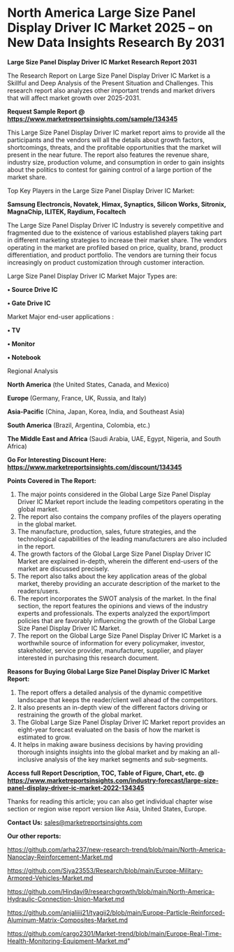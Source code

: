# North America Large Size Panel Display Driver IC Market 2025 – on New Data Insights Research By 2031

<strong>Large Size Panel Display Driver IC Market Research Report 2031</strong>

The Research Report on Large Size Panel Display Driver IC Market is a Skillful and Deep Analysis of the Present Situation and Challenges. This research report also analyzes other important trends and market drivers that will affect market growth over 2025-2031.

<strong>Request Sample Report @ <a href=https://www.marketreportsinsights.com/sample/134345>https://www.marketreportsinsights.com/sample/134345</a></strong>

This Large Size Panel Display Driver IC market report aims to provide all the participants and the vendors will all the details about growth factors, shortcomings, threats, and the profitable opportunities that the market will present in the near future. The report also features the revenue share, industry size, production volume, and consumption in order to gain insights about the politics to contest for gaining control of a large portion of the market share.

Top Key Players in the Large Size Panel Display Driver IC Market:

<strong>Samsung Electroncis, Novatek, Himax, Synaptics, Silicon Works, Sitronix, MagnaChip, ILITEK, Raydium, Focaltech</strong>

The Large Size Panel Display Driver IC Industry is severely competitive and fragmented due to the existence of various established players taking part in different marketing strategies to increase their market share. The vendors operating in the market are profiled based on price, quality, brand, product differentiation, and product portfolio. The vendors are turning their focus increasingly on product customization through customer interaction.

Large Size Panel Display Driver IC Market Major Types are:

<strong>• Source Drive IC

• Gate Drive IC</strong>

Market Major end-user applications :

<strong>• TV

• Monitor

• Notebook</strong>

Regional Analysis

</u><strong><b>North America</b></strong> (the United States, Canada, and Mexico)

<strong><b>Europe </b></strong>(Germany, France, UK, Russia, and Italy)

<strong><b>Asia-Pacific</b></strong> (China, Japan, Korea, India, and Southeast Asia)

<strong><b>South America</b></strong> (Brazil, Argentina, Colombia, etc.)

<strong><b>The Middle East and Africa</b></strong> (Saudi Arabia, UAE, Egypt, Nigeria, and South Africa)

<strong>Go For Interesting Discount Here: <a href=https://www.marketreportsinsights.com/discount/134345>https://www.marketreportsinsights.com/discount/134345</a></strong>

<strong>Points Covered in The Report:</strong>
<ol>
  <li>The major points considered in the Global Large Size Panel Display Driver IC Market report include the leading competitors operating in the global market.</li>
  <li>The report also contains the company profiles of the players operating in the global market.</li>
  <li>The manufacture, production, sales, future strategies, and the technological capabilities of the leading manufacturers are also included in the report.</li>
  <li>The growth factors of the Global Large Size Panel Display Driver IC Market are explained in-depth, wherein the different end-users of the market are discussed precisely.</li>
  <li>The report also talks about the key application areas of the global market, thereby providing an accurate description of the market to the readers/users.</li>
  <li>The report incorporates the SWOT analysis of the market. In the final section, the report features the opinions and views of the industry experts and professionals. The experts analyzed the export/import policies that are favorably influencing the growth of the Global Large Size Panel Display Driver IC Market.</li>
  <li>The report on the Global Large Size Panel Display Driver IC Market is a worthwhile source of information for every policymaker, investor, stakeholder, service provider, manufacturer, supplier, and player interested in purchasing this research document.</li>
</ol>
<strong>Reasons for Buying Global Large Size Panel Display Driver IC Market Report:</strong>

<ol>
  <li>The report offers a detailed analysis of the dynamic competitive landscape that keeps the reader/client well ahead of the competitors.</li>
  <li>It also presents an in-depth view of the different factors driving or restraining the growth of the global market.</li>
  <li>The Global Large Size Panel Display Driver IC Market report provides an eight-year forecast evaluated on the basis of how the market is estimated to grow.</li>
  <li>It helps in making aware business decisions by having providing thorough insights insights into the global market and by making an all-inclusive analysis of the key market segments and sub-segments.</li>
</ol>
<strong>Access full Report Description, TOC, Table of Figure, Chart, etc. @ <a href=https://www.marketreportsinsights.com/industry-forecast/large-size-panel-display-driver-ic-market-2022-134345>https://www.marketreportsinsights.com/industry-forecast/large-size-panel-display-driver-ic-market-2022-134345</a></strong>


Thanks for reading this article; you can also get individual chapter wise section or region wise report version like Asia, United States, Europe.

<strong>Contact Us:</strong>
sales@marketreportsinsights.com

<strong>Our other reports:</strong>

<a href=https://github.com/arha237/new-research-trend/blob/main/North-America-Nanoclay-Reinforcement-Market.md>https://github.com/arha237/new-research-trend/blob/main/North-America-Nanoclay-Reinforcement-Market.md</a>

<a href=https://github.com/Siya23553/Research/blob/main/Europe-Military-Armored-Vehicles-Market.md>https://github.com/Siya23553/Research/blob/main/Europe-Military-Armored-Vehicles-Market.md</a>

<a href=https://github.com/Hindavi9/researchgrowth/blob/main/North-America-Hydraulic-Connection-Union-Market.md>https://github.com/Hindavi9/researchgrowth/blob/main/North-America-Hydraulic-Connection-Union-Market.md</a>

<a href=https://github.com/anjaliiii21/tyagii2/blob/main/Europe-Particle-Reinforced-Aluminum-Matrix-Composites-Market.md>https://github.com/anjaliiii21/tyagii2/blob/main/Europe-Particle-Reinforced-Aluminum-Matrix-Composites-Market.md</a>

<a href=https://github.com/cargo2301/Market-trend/blob/main/Europe-Real-Time-Health-Monitoring-Equipment-Market.md>https://github.com/cargo2301/Market-trend/blob/main/Europe-Real-Time-Health-Monitoring-Equipment-Market.md</a>"
